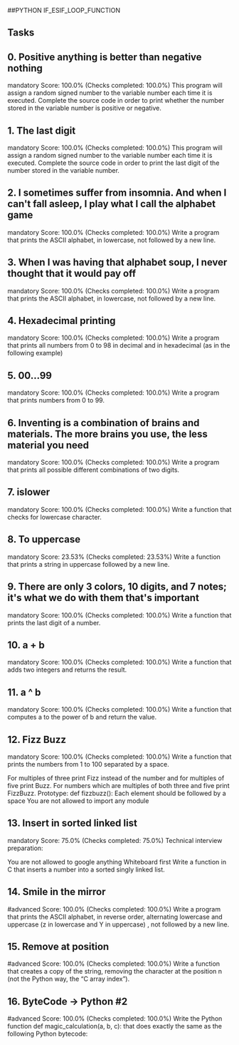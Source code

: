 ##PYTHON IF_ESIF_LOOP_FUNCTION

## Tasks

## 0. Positive anything is better than negative nothing
mandatory
Score: 100.0% (Checks completed: 100.0%)
This program will assign a random signed number to the variable number each time it is executed. Complete the source code in order to print whether the number stored in the variable number is positive or negative.

## 1. The last digit
mandatory
Score: 100.0% (Checks completed: 100.0%)
This program will assign a random signed number to the variable number each time it is executed. Complete the source code in order to print the last digit of the number stored in the variable number.

## 2. I sometimes suffer from insomnia. And when I can't fall asleep, I play what I call the alphabet game
mandatory
Score: 100.0% (Checks completed: 100.0%)
Write a program that prints the ASCII alphabet, in lowercase, not followed by a new line.

## 3. When I was having that alphabet soup, I never thought that it would pay off
mandatory
Score: 100.0% (Checks completed: 100.0%)
Write a program that prints the ASCII alphabet, in lowercase, not followed by a new line.

## 4. Hexadecimal printing
mandatory
Score: 100.0% (Checks completed: 100.0%)
Write a program that prints all numbers from 0 to 98 in decimal and in hexadecimal (as in the following example)

## 5. 00...99
mandatory
Score: 100.0% (Checks completed: 100.0%)
Write a program that prints numbers from 0 to 99.

## 6. Inventing is a combination of brains and materials. The more brains you use, the less material you need
mandatory
Score: 100.0% (Checks completed: 100.0%)
Write a program that prints all possible different combinations of two digits.

## 7. islower
mandatory
Score: 100.0% (Checks completed: 100.0%)
Write a function that checks for lowercase character.

## 8. To uppercase
mandatory
Score: 23.53% (Checks completed: 23.53%)
Write a function that prints a string in uppercase followed by a new line.

## 9. There are only 3 colors, 10 digits, and 7 notes; it's what we do with them that's important
mandatory
Score: 100.0% (Checks completed: 100.0%)
Write a function that prints the last digit of a number.

## 10. a + b
mandatory
Score: 100.0% (Checks completed: 100.0%)
Write a function that adds two integers and returns the result.

## 11. a ^ b
mandatory
Score: 100.0% (Checks completed: 100.0%)
Write a function that computes a to the power of b and return the value.

## 12. Fizz Buzz
mandatory
Score: 100.0% (Checks completed: 100.0%)
Write a function that prints the numbers from 1 to 100 separated by a space.

For multiples of three print Fizz instead of the number and for multiples of five print Buzz.
For numbers which are multiples of both three and five print FizzBuzz.
Prototype: def fizzbuzz():
Each element should be followed by a space
You are not allowed to import any module

## 13. Insert in sorted linked list
mandatory
Score: 75.0% (Checks completed: 75.0%)
Technical interview preparation:

You are not allowed to google anything
Whiteboard first
Write a function in C that inserts a number into a sorted singly linked list.

## 14. Smile in the mirror
#advanced
Score: 100.0% (Checks completed: 100.0%)
Write a program that prints the ASCII alphabet, in reverse order, alternating lowercase and uppercase (z in lowercase and Y in uppercase) , not followed by a new line.

## 15. Remove at position
#advanced
Score: 100.0% (Checks completed: 100.0%)
Write a function that creates a copy of the string, removing the character at the position n (not the Python way, the “C array index”).

## 16. ByteCode -> Python #2
#advanced
Score: 100.0% (Checks completed: 100.0%)
Write the Python function def magic_calculation(a, b, c): that does exactly the same as the following Python bytecode:


